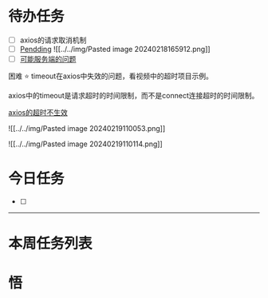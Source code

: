 # 待办任务
- [ ] axios的请求取消机制
- [ ] [Pendding](https://blog.csdn.net/nupt_zhai/article/details/103684302?spm=1001.2101.3001.6650.5&utm_medium=distribute.pc_relevant.none-task-blog-2%7Edefault%7ECTRLIST%7ERate-5-103684302-blog-124406928.235%5Ev43%5Epc_blog_bottom_relevance_base5&depth_1-utm_source=distribute.pc_relevant.none-task-blog-2%7Edefault%7ECTRLIST%7ERate-5-103684302-blog-124406928.235%5Ev43%5Epc_blog_bottom_relevance_base5&utm_relevant_index=8)
![[../../img/Pasted image 20240218165912.png]]
- [ ] [可能服务端的问题](https://cloud.tencent.com/developer/article/2112403)

困难
⭐
timeout在axios中失效的问题，看视频中的超时项目示例。

axios中的timeout是请求超时的时间限制，而不是connect连接超时的时间限制。

[axios的超时不生效](https://segmentfault.com/q/1010000042965591)

![[../../img/Pasted image 20240219110053.png]]

![[../../img/Pasted image 20240219110114.png]]

# 今日任务
- [ ] 




------
# 本周任务列表



# 悟
